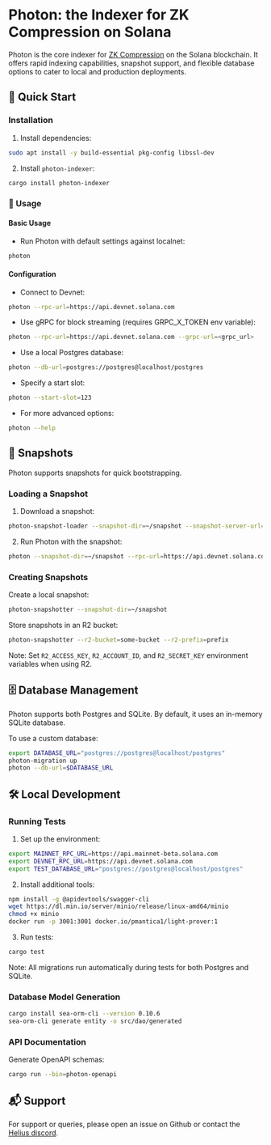 # Photon: the Indexer for ZK Compression on Solana

Photon is the core indexer for [ZK Compression](https://www.zkcompression.com) on the Solana blockchain. It offers rapid indexing capabilities, snapshot support, and flexible database options to cater to local and production deployments.

## 🚀 Quick Start

### Installation

1. Install dependencies:

```bash
sudo apt install -y build-essential pkg-config libssl-dev
```

2. Install `photon-indexer`:

```bash
cargo install photon-indexer
```

### 🔧 Usage

#### Basic Usage 

* Run Photon with default settings against localnet:

```bash
photon
```

#### Configuration

* Connect to Devnet:

```bash
photon --rpc-url=https://api.devnet.solana.com
```

* Use gRPC for block streaming (requires GRPC_X_TOKEN env variable):

```bash
photon --rpc-url=https://api.devnet.solana.com --grpc-url=<grpc_url>
```

* Use a local Postgres database:

```bash
photon --db-url=postgres://postgres@localhost/postgres
```

* Specify a start slot:

```bash
photon --start-slot=123
```

* For more advanced options:

```bash
photon --help
```

## 📸 Snapshots

Photon supports snapshots for quick bootstrapping. 

### Loading a Snapshot

1. Download a snapshot:

```bash
photon-snapshot-loader --snapshot-dir=~/snapshot --snapshot-server-url=https://photon-devnet-snapshot.helius-rpc.com
```

2. Run Photon with the snapshot:

```bash
photon --snapshot-dir=~/snapshot --rpc-url=https://api.devnet.solana.com --db-url=postgres://postgres@localhost/postgres
```

### Creating Snapshots

Create a local snapshot:
```bash
photon-snapshotter --snapshot-dir=~/snapshot
```

Store snapshots in an R2 bucket:
```bash
photon-snapshotter --r2-bucket=some-bucket --r2-prefix=prefix
```

Note: Set `R2_ACCESS_KEY`, `R2_ACCOUNT_ID`, and `R2_SECRET_KEY` environment variables when using R2.

## 🗄️ Database Management

Photon supports both Postgres and SQLite. By default, it uses an in-memory SQLite database.

To use a custom database:
```bash
export DATABASE_URL="postgres://postgres@localhost/postgres"
photon-migration up
photon --db-url=$DATABASE_URL
```

## 🛠️ Local Development

### Running Tests

1. Set up the environment:
```bash
export MAINNET_RPC_URL=https://api.mainnet-beta.solana.com
export DEVNET_RPC_URL=https://api.devnet.solana.com
export TEST_DATABASE_URL="postgres://postgres@localhost/postgres"
```

2. Install additional tools:
```bash
npm install -g @apidevtools/swagger-cli
wget https://dl.min.io/server/minio/release/linux-amd64/minio
chmod +x minio
docker run -p 3001:3001 docker.io/pmantica1/light-prover:1
```

3. Run tests:
```bash
cargo test
```

Note: All migrations run automatically during tests for both Postgres and SQLite.

### Database Model Generation

```bash
cargo install sea-orm-cli --version 0.10.6
sea-orm-cli generate entity -o src/dao/generated
```

### API Documentation

Generate OpenAPI schemas:
```bash
cargo run --bin=photon-openapi
```

## 📬 Support

For support or queries, please open an issue on Github or contact the [Helius discord](https://discord.gg/HjummjUXgq).
